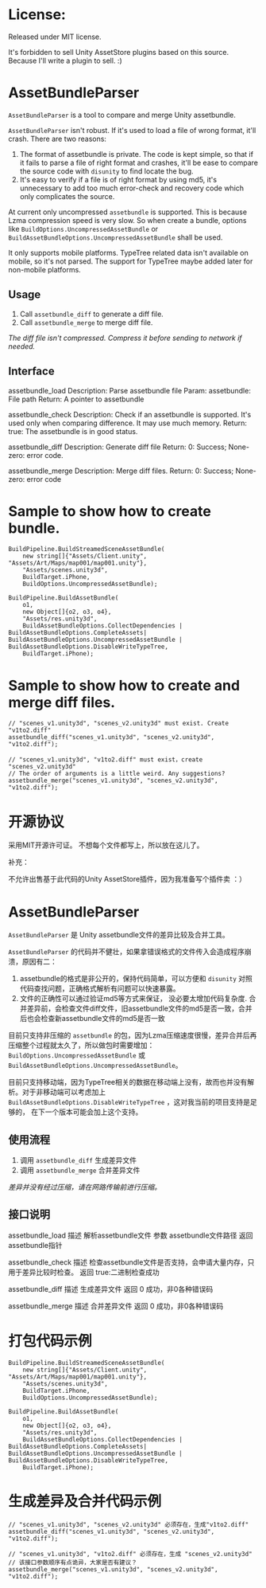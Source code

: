 # License:  #
Released under MIT license.

It's forbidden to sell Unity AssetStore plugins based on this source. Because I'll write a plugin to sell. :)

# AssetBundleParser #
`AssetBundleParser` is a tool to compare and merge Unity assetbundle.

`AssetBundleParser` isn't robust. If it's used to load a file of wrong format, it'll crash. There are two reasons:

1. The format of assetbundle is private. The code is kept simple, so that if it fails to parse a file of right format and crashes, it'll be ease to compare the source code with `disunity` to find locate the bug.
1. It's easy to verify if a file is of right format by using md5, it's unnecessary to add too much error-check and recovery code which only complicates the source.

At current only uncompressed `assetbundle` is supported. This is because  Lzma compression speed is very slow. So when create a bundle, options like `BuildOptions.UncompressedAssetBundle` or `BuildAssetBundleOptions.UncompressedAssetBundle` shall be used.

It only supports mobile platforms. TypeTree related data isn't available on mobile, so it's not parsed. The support for TypeTree maybe added later for non-mobile platforms.

## Usage ##
1. Call `assetbundle_diff` to generate a diff file.
1. Call `assetbundle_merge` to merge diff file.

*The diff file isn't compressed. Compress it before sending to network if needed.*

## Interface ##
assetbundle_load
Description: Parse assetbundle file
Param: assetbundle: File path
Return: A pointer to assetbundle

assetbundle_check
Description: Check if an assetbundle is supported. It's used only when comparing difference. It may use much memory.
Return: true: The assetbundle is in good status.

assetbundle_diff
Description: Generate diff file
Return: 0: Success; None-zero: error code.

assetbundle_merge
Description: Merge diff files.
Return: 0: Success; None-zero: error code

# Sample to show how to create bundle. #

	BuildPipeline.BuildStreamedSceneAssetBundle(
		new string[]{"Assets/Client.unity", "Assets/Art/Maps/map001/map001.unity"}, 
		"Assets/scenes.unity3d", 
		BuildTarget.iPhone,
		BuildOptions.UncompressedAssetBundle);

	BuildPipeline.BuildAssetBundle(
		o1, 
		new Object[]{o2, o3, o4}, 
		"Assets/res.unity3d",
		BuildAssetBundleOptions.CollectDependencies | BuildAssetBundleOptions.CompleteAssets| BuildAssetBundleOptions.UncompressedAssetBundle | BuildAssetBundleOptions.DisableWriteTypeTree, 
		BuildTarget.iPhone);	

# Sample to show how to create and merge diff files. #
	
	// "scenes_v1.unity3d", "scenes_v2.unity3d" must exist. Create "v1to2.diff"
	assetbundle_diff("scenes_v1.unity3d", "scenes_v2.unity3d", "v1to2.diff"); 

	// "scenes_v1.unity3d", "v1to2.diff" must exist，create "scenes_v2.unity3d"
	// The order of arguments is a little weird. Any suggestions?
	assetbundle_merge("scenes_v1.unity3d", "scenes_v2.unity3d", "v1to2.diff");


# 开源协议 #
采用MIT开源许可证。
不想每个文件都写上，所以放在这儿了。

补充：

不允许出售基于此代码的Unity AssetStore插件，因为我准备写个插件卖 ：）

# AssetBundleParser #

`AssetBundleParser` 是 Unity assetbundle文件的差异比较及合并工具。

`AssetBundleParser` 的代码并不健壮，如果拿错误格式的文件传入会造成程序崩溃，原因有二：

1. assetbundle的格式是非公开的，保持代码简单，可以方便和 `disunity` 对照代码查找问题，正确格式解析有问题可以快速暴露。
1. 文件的正确性可以通过验证md5等方式来保证， 没必要太增加代码复杂度. 合并差异前，会检查文件diff文件，旧assetbundle文件的md5是否一致，合并后也会检查新assetbundle文件的md5是否一致

目前只支持非压缩的 `assetbundle` 的包，因为Lzma压缩速度很慢，差异合并后再压缩整个过程就太久了，所以做包时需要增加：`BuildOptions.UncompressedAssetBundle` 或 `BuildAssetBundleOptions.UncompressedAssetBundle`。

目前只支持移动端，因为TypeTree相关的数据在移动端上没有，故而也并没有解析。对于非移动端可以考虑加上 `BuildAssetBundleOptions.DisableWriteTypeTree` ，这对我当前的项目支持是足够的， 在下一个版本可能会加上这个支持。

## 使用流程 ##
1. 调用 `assetbundle_diff` 生成差异文件
1. 调用 `assetbundle_merge` 合并差异文件

*差异并没有经过压缩，请在网路传输前进行压缩。*

## 接口说明 ##
assetbundle_load 
描述 解析assetbundle文件
参数 assetbundle文件路径
返回 assetbundle指针

assetbundle_check
描述 检查assetbundle文件是否支持，会申请大量内存，只用于差异比较时检查。
返回 true:二进制检查成功

assetbundle_diff
描述 生成差异文件
返回 0 成功，非0各种错误码

assetbundle_merge
描述 合并差异文件
返回 0 成功，非0各种错误码

# 打包代码示例 #

	BuildPipeline.BuildStreamedSceneAssetBundle(
		new string[]{"Assets/Client.unity", "Assets/Art/Maps/map001/map001.unity"}, 
		"Assets/scenes.unity3d", 
		BuildTarget.iPhone,
		BuildOptions.UncompressedAssetBundle);

	BuildPipeline.BuildAssetBundle(
		o1, 
		new Object[]{o2, o3, o4}, 
		"Assets/res.unity3d",
		BuildAssetBundleOptions.CollectDependencies | BuildAssetBundleOptions.CompleteAssets| BuildAssetBundleOptions.UncompressedAssetBundle | BuildAssetBundleOptions.DisableWriteTypeTree, 
		BuildTarget.iPhone);	

# 生成差异及合并代码示例 #
	
	// "scenes_v1.unity3d", "scenes_v2.unity3d" 必须存在，生成"v1to2.diff"
	assetbundle_diff("scenes_v1.unity3d", "scenes_v2.unity3d", "v1to2.diff"); 

	// "scenes_v1.unity3d", "v1to2.diff" 必须存在，生成 "scenes_v2.unity3d"
	// 该接口参数顺序有点诡异，大家是否有建议？
	assetbundle_merge("scenes_v1.unity3d", "scenes_v2.unity3d", "v1to2.diff");


 